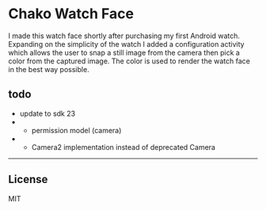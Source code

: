 # Chako Watch Face

I made this watch face shortly after purchasing my first Android watch. Expanding on the simplicity of the watch I added a configuration activity which allows the user to snap a still image from the camera then pick a color from the captured image. The color is used to render the watch face in the best way possible.

## todo

* update to sdk 23
* * permission model (camera)
* * Camera2 implementation instead of deprecated Camera

---

## License

MIT
